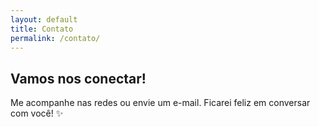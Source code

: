 ```yaml
---
layout: default
title: Contato
permalink: /contato/
---
```


<div class="contact-section">
  <h2 class="section-title">Vamos nos conectar!</h2>
  <p class="contact-subtitle">Me acompanhe nas redes ou envie um e-mail. Ficarei feliz em conversar com você! ✨</p>

  <div class="contact-icons">
    <a href="https://github.com/isacsilveira" target="_blank" title="GitHub">
      <i class="fab fa-github"></i>
    </a>
    <a href="http://linkedin.com/in/isabellacristinadasilveira" target="_blank" title="LinkedIn">
      <i class="fab fa-linkedin"></i>
    </a>
    <a href="mailto:isabella.cristina@sou.unifal-mg.edu.br" title="Gmail">
      <i class="fas fa-envelope"></i>
    </a>
    <a href="https://instagram.com/isabellacsilveira" target="_blank" title="Instagram">
      <i class="fab fa-instagram"></i>
    </a>
  </div>
</div>
